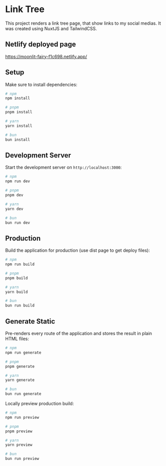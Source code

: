 # Link Tree

This project renders a link tree page, that show links to my social medias. It was created using NuxtJS and TailwindCSS.

## Netlify deployed page

https://moonlit-fairy-f1c698.netlify.app/

## Setup

Make sure to install dependencies:

```bash
# npm
npm install

# pnpm
pnpm install

# yarn
yarn install

# bun
bun install
```

## Development Server

Start the development server on `http://localhost:3000`:

```bash
# npm
npm run dev

# pnpm
pnpm dev

# yarn
yarn dev

# bun
bun run dev
```

## Production

Build the application for production (use dist page to get deploy files):

```bash
# npm
npm run build

# pnpm
pnpm build

# yarn
yarn build

# bun
bun run build
```

## Generate Static

Pre-renders every route of the application and stores the result in plain HTML files:

```bash
# npm
npm run generate

# pnpm
pnpm generate

# yarn
yarn generate

# bun
bun run generate
```

Locally preview production build:

```bash
# npm
npm run preview

# pnpm
pnpm preview

# yarn
yarn preview

# bun
bun run preview
```
